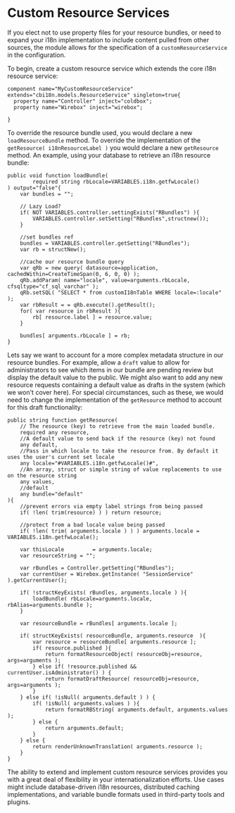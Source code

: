 # Custom Resource Services

If you elect not to use property files for your resource bundles, or need to expand your i18n implementation to include content pulled from other sources, the module allows for the specification of a `customResourceService` in the configuration.

To begin, create a custom resource service which extends the core i18n resource service:

```text
component name="MyCustomResourceService" extends="cbi18n.models.ResourceService" singleton=true{
  property name="Controller" inject="coldbox";
  property name="Wirebox" inject="wirebox";

}
```

To override the resource bundle used, you would declare a new `loadResourceBundle` method. To override the implementation of the `getResource( i18nResourceLabel )` you would declare a new `getResource` method. An example, using your database to retrieve an i18n resource bundle:

```text
public void function loadBundle( 
        required string rbLocale=VARIABLES.i18n.getfwLocale() 
) output="false"{
    var bundles = "";

    // Lazy Load?
    if( NOT VARIABLES.controller.settingExists("RBundles") ){
        VARIABLES.controller.setSetting("RBundles",structnew());
    }

    //set bundles ref
    bundles = VARIABLES.controller.getSetting("RBundles");
    var rb = structNew();

    //cache our resource bundle query
    var qRb = new query( datasource=application, cachedWithin=CreateTimeSpan(0, 6, 0, 0) );
    qRb.addParam( name="locale", value=arguments.rbLocale, cfsqltype="cf_sql_varchar" );
    qRb.setSQL( "SELECT * from customI18nTable WHERE locale=:locale" );
    var rbResult = = qRb.execute().getResult();
    for( var resource in rbResult ){
        rb[ resource.label ] = resource.value;
    }

    bundles[ arguments.rbLocale ] = rb;
}
```

Lets say we want to account for a more complex metadata structure in our resource bundles. For example, allow a `draft` value to allow for administrators to see which items in our bundle are pending review but display the default value to the public. We might also want to add any new resource requests containing a default value as drafts in the system \(which we won't cover here\). For special circumstances, such as these, we would need to change the implementation of the `getResource` method to account for this draft functionality:

```text
public string function getResource(
    // The resource (key) to retrieve from the main loaded bundle.
    required any resource,
    //A default value to send back if the resource (key) not found
    any default,
    //Pass in which locale to take the resource from. By default it uses the user's current set locale
    any locale="#VARIABLES.i18n.getfwLocale()#",
    //An array, struct or simple string of value replacements to use on the resource string
    any values,
    //default
    any bundle="default"
){
    //prevent errors via empty label strings from being passed
    if( !len( trim(resource) ) ) return resource;

    //protect from a bad locale value being passed
    if( !len( trim( arguments.locale ) ) ) arguments.locale = VARIABLES.i18n.getfwLocale();

    var thisLocale         = arguments.locale;
    var resourceString = "";

    var rBundles = Controller.getSetting("RBundles");
    var currentUser = Wirebox.getInstance( "SessionService" ).getCurrentUser();

    if( !structKeyExists( rBundles, arguments.locale ) ){
        loadBundle( rbLocale=arguments.locale, rbAlias=arguments.bundle );
    }

    var resourceBundle = rBundles[ arguments.locale ];

    if( structKeyExists( resourceBundle, arguments.resource  ){
        var resource = resourceBundle[ arguments.resource ];
        if( resource.published ){
            return formatResourceObject( resourceObj=resource, args=arguments );
        } else if( !resource.published && currentUser.isAdministrator() ) {
            return formatDraftResource( resourceObj=resource, args=arguments );
        }
    } else if( !isNull( arguments.default ) ) {
        if( !isNull( arguments.values ) ){
            return formatRBString( arguments.default, arguments.values );
        } else {
            return arguments.default;
        }
    } else {
        return renderUnknownTranslation( arguments.resource );
    }
}
```

The ability to extend and implement custom resource services provides you with a great deal of flexibility in your internationalization efforts. Use cases might include database-driven i18n resources, distributed caching implementations, and variable bundle formats used in third-party tools and plugins.

